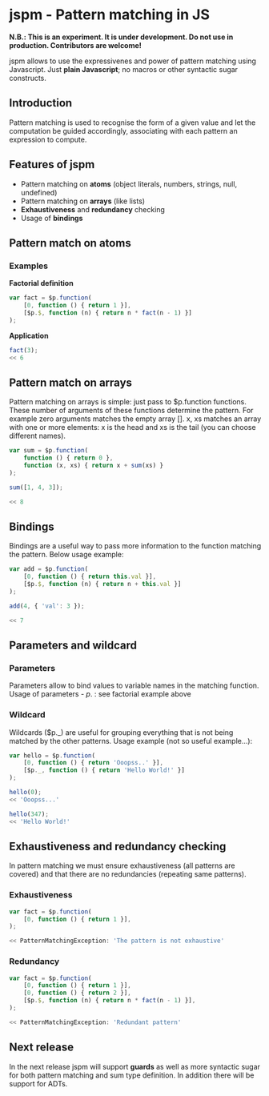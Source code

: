 jspm - Pattern matching in JS
=============================

**N.B.: This is an experiment. It is under development. Do not use in production. Contributors are welcome!**

jspm allows to use the expressivenes and power of pattern matching using Javascript. Just **plain Javascript**; no macros or other syntactic sugar constructs.

Introduction
------------
Pattern matching is used to recognise the form of a given value and let the computation be guided accordingly, associating with each pattern an expression to compute.

Features of jspm
----------------
- Pattern matching on **atoms** (object literals, numbers, strings, null, undefined)
- Pattern matching on **arrays** (like lists)
- **Exhaustiveness** and **redundancy** checking
- Usage of **bindings**

Pattern match on atoms
----------------------
### Examples

**Factorial definition**
``` javascript
var fact = $p.function(
    [0, function () { return 1 }],
    [$p.$, function (n) { return n * fact(n - 1) }]
);
```

**Application**
``` javascript
fact(3);
<< 6
```

Pattern match on arrays
-----------------------
Pattern matching on arrays is simple: just pass to $p.function functions. These number of arguments of these functions
determine the pattern. For example zero arguments matches the empty array []. x, xs matches an array with one or more
elements: x is the head and xs is the tail (you can choose different names).

``` javascript
var sum = $p.function(
    function () { return 0 },
    function (x, xs) { return x + sum(xs) }
);

sum([1, 4, 3]);

<< 8
```

Bindings
--------
Bindings are a useful way to pass more information to the function matching the pattern. Below usage example:

``` javascript
var add = $p.function(
    [0, function () { return this.val }],
    [$p.$, function (n) { return n + this.val }]
);

add(4, { 'val': 3 });

<< 7
```

Parameters and wildcard
-----------------------
### Parameters
Parameters allow to bind values to variable names in the matching function.
Usage of parameters - $p.$ : see factorial example above

### Wildcard
Wildcards ($p._) are useful for grouping everything that is not being matched by the other patterns.
Usage example (not so useful example...):

``` javascript
var hello = $p.function(
    [0, function () { return 'Ooopss..' }],
    [$p._, function () { return 'Hello World!' }]
);

hello(0);
<< 'Ooopss...'

hello(347);
<< 'Hello World!'
```

Exhaustiveness and redundancy checking
--------------------------------------
In pattern matching we must ensure exhaustiveness (all patterns are covered) and that there are no redundancies (repeating
same patterns).

### Exhaustiveness
``` javascript
var fact = $p.function(
    [0, function () { return 1 }],
);

<< PatternMatchingException: 'The pattern is not exhaustive'
```

### Redundancy
``` javascript
var fact = $p.function(
    [0, function () { return 1 }],
    [0, function () { return 2 }],
    [$p.$, function (n) { return n * fact(n - 1) }],
);

<< PatternMatchingException: 'Redundant pattern'
```

Next release
------------
In the next release jspm will support **guards** as well as more syntactic sugar for both pattern matching and
sum type definition. In addition there will be support for ADTs.
